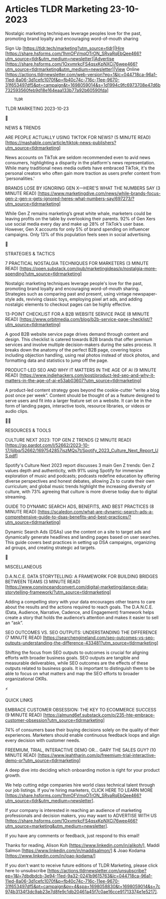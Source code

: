 # Articles TLDR Marketing 23-10-2023

Nostalgic marketing techniques leverage peoples love for the past,
promoting brand loyalty and encouraging word-of-mouth sharing  

Sign Up [https://tldr.tech/marketing?utm_source=tldr]|Hire
[https://share.hsforms.com/1hmOFVmqOTrON_SRvaRqEbQee466?utm_source=tldr&utm_medium=newsletter]|Advertise
[https://share.hsforms.com/1OxvmrkcFS4qsxKpNXCi76wee466?utm_source=tldrmarketing&utm_medium=newsletter]|View
Online
[https://actions.tldrnewsletter.com/web-version?ep=1&lc=044718ca-96a1-11ed-8a06-3d1cefc1070f&p=fb40c74c-716c-11ee-9670-31f653497df5&pt=campaign&t=1698059014&s=1d1994c9fc6973708e47d6b732593560feb9d18e164eaa133b77a92b60590fda]


		TLDR 

TLDR MARKETING 2023-10-23

📱 

NEWS & TRENDS

 ARE PEOPLE ACTUALLY USING TIKTOK FOR NEWS? (5 MINUTE READ)
[https://mashable.com/article/tiktok-news-publishers?utm_source=tldrmarketing]


 News accounts on TikTok are seldom recommended even to avid news
consumers, highlighting a disparity in the platform's news
representation. While many traditional news media outlets have
embraced TikTok, it's the personal creators who often gain more
traction as users prefer content from 'personalities.' 

 BRANDS LOSE BY IGNORING GEN X—HERE’S WHAT THE NUMBERS SAY (3
MINUTE READ)
[https://www.marketingdive.com/news/while-brands-focus-gen-z-gen-x-gets-ignored-heres-what-numbers-say/697273/?utm_source=tldrmarketing]


 While Gen Z remains marketing’s great white whale, marketers could
be leaving profits on the table by overlooking their parents. 92% of
Gen Xers use social media every day and make up 28% of TikTok’s user
base. However, Gen X accounts for only 5% of brand spending on
influencer campaigns. Only 13% of this population feels seen in social
advertising. 

🚀 

STRATEGIES & TACTICS

 7 PRACTICAL NOSTALGIA TECHNIQUES FOR MARKETERS (3 MINUTE READ)
[https://open.substack.com/pub/marketingideas/p/nostalgia-more-spending?utm_source=tldrmarketing]


 Nostalgic marketing techniques leverage people's love for the past,
promoting brand loyalty and encouraging word-of-mouth sharing.
Strategies such as comparing past and present, using vintage
newspaper-style ads, reviving classic toys, employing pixel art ads,
and adding nostalgic elements to checkout pages can be highly
effective. 

 13-POINT CHECKLIST FOR A B2B WEBSITE SERVICE PAGE (8 MINUTE READ)
[https://www.orbitmedia.com/blog/b2b-service-page-checklist/?utm_source=tldrmarketing]


 A good B2B website service page drives demand through content and
design. This checklist is catered towards B2B brands that offer
premium services and involve multiple decision-makers during the sales
process. It breaks down the anatomy of the perfect B2B page, covering
topics including objection handling, using real photos instead of
stock photos, and formatting data and statistics to jump off the page.


 PRODUCT-LED SEO AND WHY IT MATTERS IN THE AGE OF AI (9 MINUTE READ)
[https://www.indiehackers.com/post/product-led-seo-and-why-it-matters-in-the-age-of-ai-e53ab03607?utm_source=tldrmarketing]


 A product-led content strategy goes beyond the cookie-cutter “write
a blog post once per week”. Content should be thought of as a
feature designed to serve users and fit into a larger feature set on a
website. It can be in the form of landing pages, interactive tools,
resource libraries, or videos or audio clips. 

🧑‍💻 

RESOURCES & TOOLS

 CULTURE NEXT 2023: TOP GEN Z TRENDS (2 MINUTE READ)
[https://go.pardot.com/l/52662/2023-10-17/ljjlbq/52662/1697542857iszMQs7t/Spotify_2023_Culture_Next_Report_US.pdf]


 Spotify's Culture Next 2023 report discusses 3 main Gen Z trends: Gen
Z values depth and authenticity, with 91% using Spotify for immersive
exploration of music and podcasts; podcasts redefine education by
offering diverse perspectives and honest debates, allowing Zs to
curate their own curriculum; and global music trends highlight the
increasing diversity of culture, with 73% agreeing that culture is
more diverse today due to digital streaming. 

 GUIDE TO DYNAMIC SEARCH ADS, BENEFITS, AND BEST PRACTICES (8 MINUTE
READ)
[https://scaledon.com/what-are-dynamic-search-ads-a-comprehensive-guide-to-dsas-benefits-and-best-practices/?utm_source=tldrmarketing]


 Dynamic Search Ads (DSAs) use the content on a site to target ads and
dynamically generate headlines and landing pages based on user
searches. This guide covers best practices in setting up DSA
campaigns, organizing ad groups, and creating strategic ad targets. 

🎁 

MISCELLANEOUS

 D.A.N.C.E. DATA STORYTELLING: A FRAMEWORK FOR BUILDING BRIDGES
BETWEEN TEAMS (3 MINUTE READ)
[https://www.convinceandconvert.com/digital-marketing/dance-data-storytelling-framework/?utm_source=tldrmarketing]


 Adding a compelling story with your data encourages other teams to
care about the results and the actions required to reach goals. The
D.A.N.C.E. (Data, Audience, Narrative, Cadence, and Engagement)
framework helps create a story that holds the audience’s attention
and makes it easier to sell an “ask”. 

 SEO OUTCOMES VS. SEO OUTPUTS: UNDERSTANDING THE DIFFERENCE (7 MINUTE
READ)
[https://searchengineland.com/seo-outcomes-vs-seo-outputs-understanding-the-difference-433481?utm_source=tldrmarketing]


 Shifting the focus from SEO outputs to outcomes is crucial for
aligning efforts with broader business goals. SEO outputs are tangible
and measurable deliverables, while SEO outcomes are the effects of
these outputs related to business goals. It is important to
distinguish them to be able to focus on what matters and map the SEO
efforts to broader organizational OKRs. 

⚡ 

QUICK LINKS

 EMBRACE CUSTOMER OBSESSION: THE KEY TO ECOMMERCE SUCCESS (9 MINUTE
READ)
[https://almund6ef.substack.com/p/235-hte-embrace-customer-obsession?utm_source=tldrmarketing]


 74% of consumers base their buying decisions solely on the quality of
their experiences. Marketers should enable continuous feedback loops
and align every decision with customer needs. 

 FREEMIUM, TRIAL, INTERACTIVE DEMO OR... GARY THE SALES GUY? (10
MINUTE READ)
[https://www.leahtharin.com/p/freemium-trial-interactive-demo-or?utm_source=tldrmarketing]


 A deep dive into deciding which onboarding motion is right for your
product growth. 

 We help cutting edge companies hire world class technical talent
through our job listings. If you're hiring marketers, CLICK HERE TO
LEARN MORE
[https://share.hsforms.com/1hmOFVmqOTrON_SRvaRqEbQee466?utm_source=tldr&utm_medium=newsletter].


If your company is interested in reaching an audience of marketing
professionals and decision makers, you may want to ADVERTISE WITH US
[https://share.hsforms.com/1OxvmrkcFS4qsxKpNXCi76wee466?utm_source=marketing&utm_medium=newsletter].


If you have any comments or feedback, just respond to this email! 

Thanks for reading, 
Alison Koh [https://www.linkedin.com/in/alikoh/], Maddi Salmon
[https://www.linkedin.com/in/maddisalmon/] & Joao Kodama
[https://www.linkedin.com/in/joao-kodama/] 

If you don't want to receive future editions of TLDR Marketing,
please click here to unsubscribe
[https://actions.tldrnewsletter.com/unsubscribe?ep=1&l=7dbdbdcb-3e94-11ed-9a32-0241b9615763&lc=044718ca-96a1-11ed-8a06-3d1cefc1070f&p=fb40c74c-716c-11ee-9670-31f653497df5&pt=campaign&pv=4&spa=1698058830&t=1698059014&s=7c974b3134f3dc9ab23e7d8fe9c1db20461a45f7c0ae16cce91713374e1e5217].